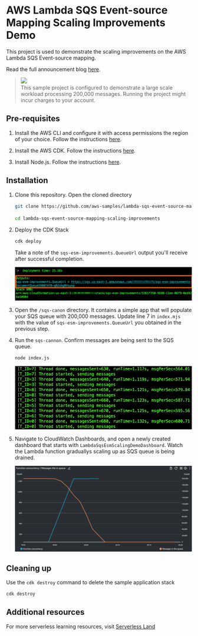 # AWS Lambda SQS Event-source Mapping Scaling Improvements Demo

This project is used to demonstrate the scaling improvements on the AWS Lambda SQS Event-source mapping. 

Read the full announcement blog [here](tbd). 

> ![](https://img.shields.io/badge/_-IMPORTANT-red) <br/> 
> This sample project is configured to demonstrate a large scale workload processing 200,000 messages. Running the project might incur charges to your account. 

## Pre-requisites

1. Install the AWS CLI and configure it with access permissions the region of your choice. Follow the instructions [here](https://aws.amazon.com/cli/).
   
2. Install the AWS CDK. Follow the instructions [here](https://docs.aws.amazon.com/cdk/v2/guide/getting_started.html).

3. Install Node.js. Follow the instructions [here](https://nodejs.org/en/download). 

## Installation

1. Clone this repository. Open the cloned directory

    ```bash
    git clone https://github.com/aws-samples/lambda-sqs-event-source-mapping-scaling-improvements.git

    cd lambda-sqs-event-source-mapping-scaling-improvements
    ```

2. Deploy the CDK Stack

    ```bash
    cdk deploy
    ```

    Take a note of the `sqs-esm-improvements.QueueUrl` output you'll receive after successful completion. 

    ![](diagram2.png)

3. Open the `/sqs-canon` directory. It contains a simple app that will populate your SQS queue with 200,000 messages. Update line 7 in `index.mjs` with the value of `sqs-esm-improvements.QueueUrl` you obtained in the previous step. 

4. Run the `sqs-cannon`. Confirm messages are being sent to the SQS queue. 

    ```bash
    node index.js
    ```

    ![](diagram1.png)

5. Navigate to CloudWatch Dashboards, and open a newly created dashboard that starts with `LambdaSqsEsmScalingDemoDashboard`. Watch the Lambda function graduallys scaling up as SQS queue is being drained. 

    ![](diagram3.png)

## Cleaning up
Use the `cdk destroy` command to delete the sample application stack

```bash
cdk destroy
```

## Additional resources

For more serverless learning resources, visit [Serverless Land](https://serverlessland.com/)


